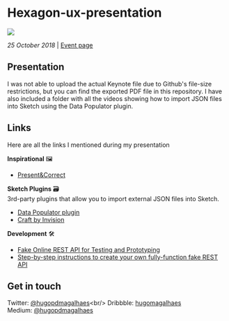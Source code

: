 # Hexagon-ux-presentation 

![](https://img.evbuc.com/https%3A%2F%2Fcdn.evbuc.com%2Fimages%2F50728545%2F237384346449%2F1%2Foriginal.jpg?w=800&auto=compress&rect=0%2C41%2C1332%2C666&s=05bf5c554e32792be32b3ec8148df9bd)

*25 October 2018* | [Event page](https://www.eventbrite.fr/e/billets-hexagon-ux-paris-presents-prototyping-all-the-things-dailymotion-50950636726#)

## Presentation
I was not able to upload the actual Keynote file due to Github's file-size restrictions, but you can find the exported PDF file in this repository. I have also included a folder with all the videos showing how to import JSON files into Sketch using the Data Populator plugin.

## Links
Here are all the links I mentioned during my presentation

**Inspirational**  🖼
- [Present&Correct](https://www.instagram.com/presentandcorrect)

**Sketch Plugins**  🗃<br/>
3rd-party plugins that allow you to import external JSON files into Sketch.<br/>
- [Data Populator plugin](https://github.com/preciousforever/data-populator) 
- [Craft by Invision](https://www.invisionapp.com/craft) 

**Development**  🛠
- [Fake Online REST API for Testing and Prototyping ](https://jsonplaceholder.typicode.com/)
- [Step-by-step instructions to create your own fully-function fake REST API](https://github.com/typicode/json-server)

## Get in touch

Twitter: [@hugopdmagalhaes](https://twitter.com/hugopdmagalhaes?)<br/>
Dribbble: [hugomagalhaes](https://dribbble.com/hugomagalhaes)<br/> 
Medium: [@hugopdmagalhaes](https://medium.com/@hugopdmagalhaes)<br/>
